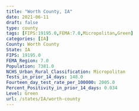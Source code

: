 ```yaml
---
title: "Worth County, IA"
date: 2021-06-11
draft: false
type: county
tags: [FIPS:19195.0,FEMA:7.0,Micropolitan,Green]
categories: [IA]
County: Worth County
State: IA
FIPS: 19195.0
FEMA_Region: 7.0
Population: 7381.0
NCHS_Urban_Rural_Classification: Micropolitan
Tests_in_prior_14_days: 148.0
Fourteen_day_test_rate_per_100000: 2005.0
Percent_Positivity_in_prior_14_days: 0.034
Level: Green
url: /states/IA/worth-county
---
```



